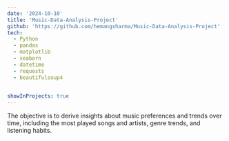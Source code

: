 ```yaml
---
date: '2024-10-10'
title: 'Music-Data-Analysis-Project'
github: 'https://github.com/hemangsharma/Music-Data-Analysis-Project'
tech:
  - Python
  - pandas
  - matplotlib
  - seaborn
  - datetime
  - requests
  - beautifulsoup4

  
showInProjects: true
---
```


The objective is to derive insights about music preferences and trends over time, including the most played songs and artists, genre trends, and listening habits.